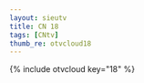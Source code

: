 ```yaml
--- 
layout: sieutv
title: CN 18
tags: [CNtv]
thumb_re: otvcloud18
---
```

{% include otvcloud key="18" %} 
